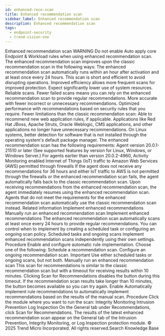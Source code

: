 ```yaml
---
id: enhanced-reco-scan
title: Enhanced recommendation scan
sidebar_label: Enhanced recommendation scan
description: Enhanced recommendation scan
tags:
  - endpoint-security
  - trend-vision-one
---
```


 Enhanced recommendation scan WARNING Do not enable Auto apply core Endpoint & Workload rules when using enhanced recommendation scan. The enhanced recommendation scan improves upon the classic recommendation scan in the following ways: The enhanced recommendation scan automatically runs within an hour after activation and at least once every 24 hours. This scan is short and efficient to avoid disrupting operations. Improved efficiency allows more frequent scans for improved protection. Expect significantly lower use of system resources. Reliable scans. Fewer failed scans means you can rely on the enhanced recommendation scan to provide regular recommendations. More accurate with fewer incorrect or unnecessary recommendations. Optimized performance with recommendations based on security rules that you require. Fewer limitations than the classic recommendation scan: Able to recommend new web application rules, if applicable. Applications like Red Hat JBoss, Apache Struts, Oracle Weblogic, CMS applications, and other applications no longer have unnecessary recommendations. On Linux systems, better detection for software that is not installed through the operating system's default package manager. The enhanced recommendation scan has the following requirements: Agent version 20.0.1-21510 or later (See supported features by version for Linux, Windows, or Windows Server.) For agents earlier than version 20.0.2-4960, Activity Monitoring enabled Internet of Things (IoT) traffic to Amazon Web Services (AWS) permitted through firewalls If the agent does not receive any recommendations for 36 hours and either IoT traffic to AWS is not permitted through the firewalls or the enhanced recommendation scan fails, the agent automatically falls back to the classic recommendation scan. Upon receiving recommendations from the enhanced recommendation scan, the agent immediately resumes using the enhanced recommendation scan. Agents that do not meet the requirements for the enhanced recommendation scan automatically use the classic recommendation scan instead. Related information Implement enhanced recommendations Manually run an enhanced recommendation scan Implement enhanced recommendations The enhanced recommendation scan automatically scans at least once every 24 hours to provide regular recommendations. You can control when to implement by creating a scheduled task or configuring an ongoing scan policy. Scheduled tasks and ongoing scans implement enhanced recommendation scans independently using their own settings. Procedure Enable and configure automatic rule implementation. Choose one of the following: Schedule a recommendation scan. Configure an ongoing recommendation scan. Important Use either scheduled tasks or ongoing scans, but not both. Manually run an enhanced recommendation scan This scan for recommendations is similar to the classic recommendation scan but with a timeout for receiving results within 10 minutes. Clicking Scan for Recommendations disables the button during this timeout. If the recommendation scan results take longer than 10 minutes, the button becomes available so you can try again. Enable Automatically implement rule recommendations to automatically implement recommendations based on the results of the manual scan. Procedure Click the module where you want to run the scan: Integrity Monitoring Intrusion Prevention Log Inspection On the General tab under Recommendations, click Scan for Recommendations. The results of the latest enhanced recommendation scan appear on the General tab of the Intrusion Prevention, Integrity Monitoring, or Log Inspection protection module. © 2025 Trend Micro Incorporated. All rights reserved.Search Knowledge Base